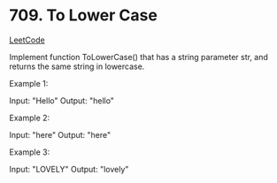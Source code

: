 # 709. To Lower Case

[LeetCode](https://leetcode.com/problems/to-lower-case/)

Implement function ToLowerCase() that has a string parameter str, and returns the same string in lowercase.



Example 1:

Input: "Hello"
Output: "hello"

Example 2:

Input: "here"
Output: "here"

Example 3:

Input: "LOVELY"
Output: "lovely"
